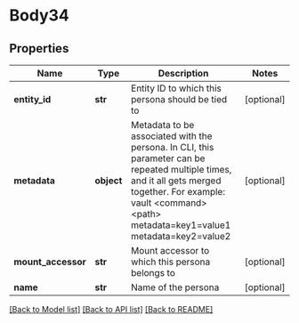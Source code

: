 # Body34

## Properties
Name | Type | Description | Notes
------------ | ------------- | ------------- | -------------
**entity_id** | **str** | Entity ID to which this persona should be tied to | [optional] 
**metadata** | **object** | Metadata to be associated with the persona. In CLI, this parameter can be repeated multiple times, and it all gets merged together. For example: vault &lt;command&gt; &lt;path&gt; metadata&#x3D;key1&#x3D;value1 metadata&#x3D;key2&#x3D;value2 | [optional] 
**mount_accessor** | **str** | Mount accessor to which this persona belongs to | [optional] 
**name** | **str** | Name of the persona | [optional] 

[[Back to Model list]](../README.md#documentation-for-models) [[Back to API list]](../README.md#documentation-for-api-endpoints) [[Back to README]](../README.md)

